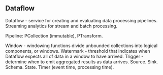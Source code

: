 Dataflow
-

Dataflow - service for creating and evaluating data processing pipelines.
Streaming analytics for stream and batch processing.

Pipeline: PCollection (immutable), PTransform.

Window - windowing functions divide unbounded collections into logical components, or windows.
Watermark - threshold that indicates when Dataflow expects all of data in a window to have arrived.
Trigger - determine when to emit aggregated results as data arrives.
Source.
Sink.
Schema.
State.
Timer (event time, processing time).
